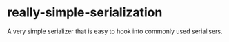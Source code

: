 # really-simple-serialization
A very simple serializer that is easy to hook into commonly used serialisers. 

